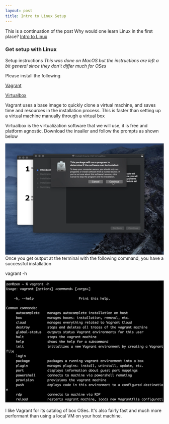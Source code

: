 ```yaml
---
layout: post
title: Intro to Linux Setup 
---
```


This is a continuation of the post
Why would one learn Linux in the first place?
[Intro to Linux ](https://zendannyy.github.io/seventh_post/)

### Get setup with Linux 
Setup instructions 
*This was done on MacOS but the instructions are left a bit general since they don't differ much for OSes*
 
Please install the following
 
[Vagrant](https://www.vagrantup.com/downloads)
 
[Virtualbox](https://www.virtualbox.org/wiki/Downloads)

Vagrant uses a base image to quickly clone a virtual machine, and saves time and resources in the
installation process. This is faster than setting up a virtual machine manually through a virtual box 
 
 
Virtualbox is the virtualization software that we will use, it is free and platform agnostic.
Download the insaller and follow the prompts as shown below

<!-- ![Installer Continue](/images/VirtualBox_Install.png) -->
<img src="../images/VirtualBox_Install.png" alt="Installer Continue" width="650"/>
<br>
Once you get output at the terminal with the following command, you have a successful installation

vagrant -h
<br>
<!-- ![vagrant -h](/images/vagrant_h.png) -->
<img src="../images/vagrant_h.png" alt="vagrant -h" width="650"/>


I like Vagrant for its catalog of box OSes. It's also fairly fast and much more performant than using a local VM on your host machine. 
